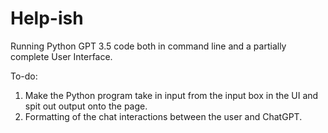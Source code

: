 # Help-ish

Running Python GPT 3.5 code both in command line and a partially complete User Interface.

To-do:

1. Make the Python program take in input from the input box in the UI and spit out output onto the page.
2. Formatting of the chat interactions between the user and ChatGPT.
